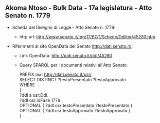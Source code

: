## Akoma Ntoso - Bulk Data - 17a legislatura - Atto Senato n. 1779 ##

* Scheda del Disegno di Legge - Atto Senato n. 1779:
	* http url: http://www.senato.it/leg/17/BGT/Schede/Ddliter/45280.htm

* Riferimenti al sito OpenData del Senato http://dati.senato.it/:
	* Link OpenData: http://dati.senato.it/ddl/45280
	* Query SPARQL per i documenti relativi all'Atto Senato:

        PREFIX osr: <http://dati.senato.it/osr/>  
		SELECT DISTINCT ?testoPresentato ?testoApprovato  
		WHERE  
		{  
		    ?ddl a osr:Ddl.  
		    ?ddl osr:idFase 1779 .  
		    OPTIONAL { ?ddl osr:testoPresentato ?testoPresentato }  
		    OPTIONAL { ?ddl osr:testoApprovato ?testoApprovato }  
		}
		